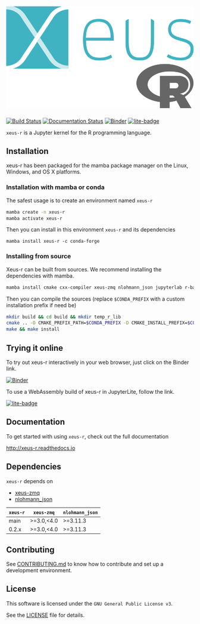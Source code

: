 # ![xeus-r](docs/source/xeus-logo.svg)

[![Build Status](https://github.com/jupyter-xeus/xeus-r/actions/workflows/main.yml/badge.svg)](https://github.com/jupyter-xeus/xeus-r/actions/workflows/main.yml)
[![Documentation Status](http://readthedocs.org/projects/xeus-r/badge/?version=latest)](https://xeus-r.readthedocs.io/en/latest/?badge=latest)
[![Binder](https://mybinder.org/badge_logo.svg)](https://mybinder.org/v2/gh/jupyter-xeus/xeus-r/main?urlpath=/lab/tree/notebooks/xeus-r.ipynb)
[![lite-badge](https://jupyterlite.rtfd.io/en/latest/_static/badge.svg)](https://jupyter-xeus.github.io/xeus-r/)

`xeus-r` is a Jupyter kernel for the R programming language.

## Installation

xeus-r has been packaged for the mamba package manager on the Linux, Windows, and OS X platforms.

### Installation with mamba or conda

The safest usage is to create an environment named `xeus-r`

```bash
mamba create -n xeus-r
mamba activate xeus-r
```

Then you can install in this environment `xeus-r` and its dependencies

```
mamba install xeus-r -c conda-forge
```

### Installing from source

Xeus-r can be built from sources. We recommend installing the dependencies with mamba.

```bash
mamba install cmake cxx-compiler xeus-zmq nlohmann_json jupyterlab r-base r-evaluate r-rlang r-jsonlite r-glue r-cli r-repr r-irdisplay -c conda-forge
```

Then you can compile the sources (replace `$CONDA_PREFIX` with a custom installation
prefix if need be)

```bash
mkdir build && cd build && mkdir temp_r_lib
cmake .. -D CMAKE_PREFIX_PATH=$CONDA_PREFIX -D CMAKE_INSTALL_PREFIX=$CONDA_PREFIX -D CMAKE_INSTALL_LIBDIR=lib
make && make install
```

## Trying it online

To try out xeus-r interactively in your web browser, just click on the Binder link.

[![Binder](https://mybinder.org/badge_logo.svg)](https://mybinder.org/v2/gh/jupyter-xeus/xeus-r/main?urlpath=/lab/tree/notebooks/xeus-r.ipynb)

To use a WebAssembly build of xeus-r in JupyterLite, follow the link.

[![lite-badge](https://jupyterlite.rtfd.io/en/latest/_static/badge.svg)](https://jupyter-xeus.github.io/xeus-r/)

## Documentation

To get started with using `xeus-r`, check out the full documentation

http://xeus-r.readthedocs.io

## Dependencies

`xeus-r` depends on

- [xeus-zmq](https://github.com/jupyter-xeus/xeus-zmq)
- [nlohmann_json](https://github.com/nlohmann/json)

| `xeus-r`|   `xeus-zmq`     |`nlohmann_json` |
|---------|------------------|----------------|
|  main   |  >=3.0,<4.0      |  >=3.11.3      |
|  0.2.x  |  >=3.0,<4.0      |  >=3.11.3      |

## Contributing

See [CONTRIBUTING.md](./CONTRIBUTING.md) to know how to contribute and set up a
development environment.

## License

This software is licensed under the `GNU General Public License v3`.

See the [LICENSE](LICENSE) file for details.
